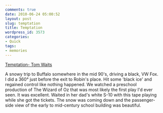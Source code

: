 ```yaml
---
comments: true
date: 2010-06-24 05:00:52
layout: post
slug: temptation
title: Temptation
wordpress_id: 3573
categories:
- Quick
tags:
- memories
---
```


[Temptation- Tom Waits](http://www.youtube.com/watch?v=o72GDj7svq4)

A snowy trip to Buffalo somewhere in the mid 90's, driving a black, VW Fox. I did a 360° just before the exit to Robin's place. Hit some 'black ice' and regained control like nothing happened. We watched a preschool production of The Wizard of Oz that was most likely the first play I'd ever seen. It was excellent. Waited in her dad's white S-10 with this tape playing while she got the tickets. The snow was coming down and the passenger-side view of the early to mid-century school building was beautiful.
